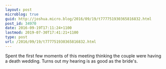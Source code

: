 ```yaml
---
layout: post
microblog: true
guid: http://joshua.micro.blog/2016/09/19/t777751930365816832.html
post_id: 34970
date: 2016-09-19T17:11:24+1100
lastmod: 2019-07-30T17:41:21+1100
type: post
url: /2016/09/19/t777751930365816832.html
---
```

Spent the first few moments of this meeting thinking the couple were having a death wedding. Turns out my hearing is as good as the bride's.
